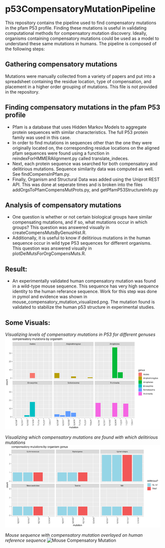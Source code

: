 # p53CompensatoryMutationPipeline

This repository contains the pipeline used to find compensatory mutations in the pfam P53 profile. Finding these mutations is useful in validating computational methods for compensatory mutation discovery. Ideally, organisms containing compensatory mutations could be used as a model to understand these same mutations in humans. The pipeline is composed of the following steps: 

## Gathering compensatory mutations 

Mutations were manually collected from a variety of papers and put into a spreadsheet containing the residue location, type of compensation, and placement in a higher order grouping of mutations. This file is not provided in the repository. 

## Finding compensatory mutations in the pfam P53 profile 

 - Pfam is a database that uses Hidden Markov Models to aggregate protein sequences with similar characteristics. The full P53 protein family was used in this case.
 - In order to find mutations in sequences other than the one they were originally located on, the corresponding residue locations on the aligned pfam sequences were found using a function in reindexForHMMERAlignment.py called translate_indeces. 
 - Next, each protein sequence was searched for both compensatory and delitirious mutations. Sequence similarity data was computed as well. See findCompensInPfam.py. 
 - Finally, Organism and Structural Data was added using the Uniprot REST API. This was done at seperate times and is broken into the files addOrgsToPfamCompensMutProts.py, and getPfamP53StructureInfo.py
 
## Analysis of compensatory mutations 
 - One question is whether or not certain biological groups have similar compensating mutations, and if so, what mutations occur in which groups? This question was answered visually in createCompensMutsByGenusHist.R. 
 - Additionally, it is useful to know if delitirious mutations in the human sequence occur in wild type P53 sequences for different organisms. This question was answered visually in plotDelMutsForOrgCompensMuts.R. 
 
## Result: 
 - An experimentally validated human compensatory mutation was found in a wild-type mouse sequence. This sequence has very high sequence identity to the human referance sequence. Work for this step was done in pymol and evidence was shown in mouse_compensatory_mutation_visualized.png. The mutation found is validated to stabilize the human p53 structure in experimental studies. 

## Some Visuals: 

*Visualizing levels of compensatory mutations in P53 for different genuses* 
![Compensatory Mutations by Genus](https://github.com/blitt2018/p53CompensatoryMutationPipeline/blob/master/compareWCompensatoryDataset/compensatory_muts_by_genus.png)

*Visualizing which compensatory mutations are found with which delitirious mutations* 
![Compensatory and Delitirious Mutations](https://github.com/blitt2018/p53CompensatoryMutationPipeline/blob/master/compareWCompensatoryDataset/delitirousMutsWithCompensatoryVisualized.png)

*Mouse sequence with compensatory mutation overlayed on human reference sequence*
![Mouse Compensatory Mutation](https://github.com/blitt2018/p53CompensatoryMutationPipeline/blob/master/compareWCompensatoryDataset/compensStructFiles/mouse_compensatory_mutation_visualized.png)
